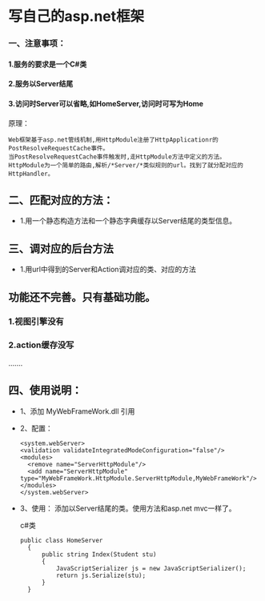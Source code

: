 
# 写自己的asp.net框架
### 一、注意事项：
#### 1.服务的要求是一个C#类
#### 2.服务以Server结尾
#### 3.访问时Server可以省略,如HomeServer,访问时可写为Home

原理：

    Web框架基于asp.net管线机制,用HttpModule注册了HttpApplicationr的PostResolveRequestCache事件。 
    当PostResolveRequestCache事件触发时,走HttpModule方法中定义的方法。
    HttpModule为一个简单的路由,解析/*Server/*类似规则的url。找到了就分配对应的
    HttpHandler。

## 二、匹配对应的方法：
* 1.用一个静态构造方法和一个静态字典缓存以Server结尾的类型信息。
## 三、调对应的后台方法
* 1.用url中得到的Server和Action调对应的类、对应的方法

## 功能还不完善。只有基础功能。

### 1.视图引擎没有
### 2.action缓存没写
.......


## 四、使用说明：
* 1、添加	MyWebFrameWork.dll 引用


* 2、配置：

      <system.webServer>
      <validation validateIntegratedModeConfiguration="false"/>
      <modules>
        <remove name="ServerHttpModule"/>
        <add name="ServerHttpModule" type="MyWebFrameWork.HttpModule.ServerHttpModule,MyWebFrameWork"/>
      </modules>
      </system.webServer>

* 3、使用：
  添加以Server结尾的类。使用方法和asp.net mvc一样了。

  c#类

      public class HomeServer
        {
            public string Index(Student stu)
            {
                JavaScriptSerializer js = new JavaScriptSerializer();
                return js.Serialize(stu);
            }
        }
